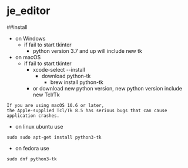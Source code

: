 # je_editor

##install
* on Windows 
  * if fail to start tkinter
    * python version 3.7 and up will include new tk
* on macOS 
  * if fail to start tkinter 
    * xcode-select --install
      * download python-tk
        * brew install python-tk
    * or download new python version, new python version include new Tcl/Tk 
```
If you are using macOS 10.6 or later, 
the Apple-supplied Tcl/Tk 8.5 has serious bugs that can cause application crashes.
```
* on linux ubuntu use 
```commandline 
sudo sudo apt-get install python3-tk
```
* on fedora use
```commandline
sudo dnf python3-tk
```

 
